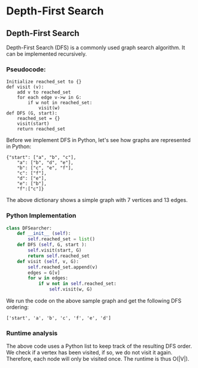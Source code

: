 # Depth-First Search

## Depth-First Search

Depth-First Search \(DFS\) is a commonly used graph search algorithm. It can be implemented recursively.

### Pseudocode:

```text
Initialize reached_set to {}
def visit (v):
    add v to reached_set
    for each edge v->w in G:
        if w not in reached_set:
            visit(w)
def DFS (G, start):
    reached_set = {}
    visit(start)
    return reached_set
```

Before we implement DFS in Python, let's see how graphs are represented in Python:

```text
{"start": ["a", "b", "c"], 
    "a": ["b", "d", "e"], 
    "b": ["c", "e", "f"], 
    "c": ["f"], 
    "d": ["e"], 
    "e": ["b"], 
    "f":["c"]}
```

The above dictionary shows a simple graph with 7 vertices and 13 edges.

### Python Implementation

```python
class DFSearcher: 
    def __init__ (self):
        self.reached_set = list()
    def DFS (self, G, start ):
        self.visit(start, G)
        return self.reached_set
    def visit (self, v, G):
        self.reached_set.append(v)
        edges = G[v]
        for w in edges:
            if w not in self.reached_set:
                self.visit(w, G)
```

We run the code on the above sample graph and get the following DFS ordering:

```text
['start', 'a', 'b', 'c', 'f', 'e', 'd']
```

### Runtime analysis

The above code uses a Python list to keep track of the resulting DFS order. We check if a vertex has been visited, if so, we do not visit it again. Therefore, each node will only be visited once. The runtime is thus O\(\|V\|\).

